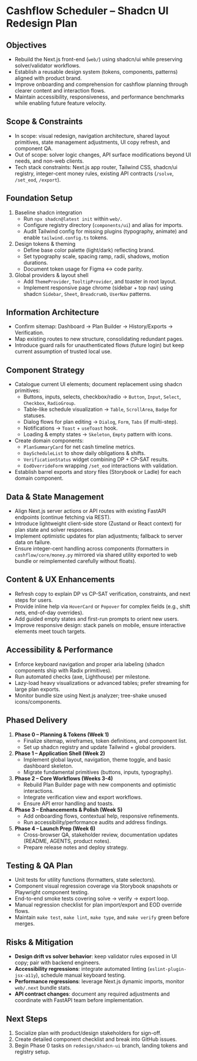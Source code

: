 # Cashflow Scheduler – Shadcn UI Redesign Plan

## Objectives
- Rebuild the Next.js front-end (`web/`) using shadcn/ui while preserving solver/validator workflows.
- Establish a reusable design system (tokens, components, patterns) aligned with product brand.
- Improve onboarding and comprehension for cashflow planning through clearer content and interaction flows.
- Maintain accessibility, responsiveness, and performance benchmarks while enabling future feature velocity.

## Scope & Constraints
- In scope: visual redesign, navigation architecture, shared layout primitives, state management adjustments, UI copy refresh, and component QA.
- Out of scope: solver logic changes, API surface modifications beyond UI needs, and non-web clients.
- Tech stack constraints: Next.js app router, Tailwind CSS, shadcn/ui registry, integer-cent money rules, existing API contracts (`/solve`, `/set_eod`, `/export`).

## Foundation Setup
1. Baseline shadcn integration
   - Run `npx shadcn@latest init` within `web/`.
   - Configure registry directory (`components/ui`) and alias for imports.
   - Audit Tailwind config for missing plugins (typography, animate) and enable `tailwind.config.ts` tokens.
2. Design tokens & theming
   - Define base color palette (light/dark) reflecting brand.
   - Set typography scale, spacing ramp, radii, shadows, motion durations.
   - Document token usage for Figma ↔ code parity.
3. Global providers & layout shell
   - Add `ThemeProvider`, `TooltipProvider`, and toaster in root layout.
   - Implement responsive page chrome (sidebar + top nav) using shadcn `Sidebar`, `Sheet`, `Breadcrumb`, `UserNav` patterns.

## Information Architecture
- Confirm sitemap: Dashboard → Plan Builder → History/Exports → Verification.
- Map existing routes to new structure, consolidating redundant pages.
- Introduce guard rails for unauthenticated flows (future login) but keep current assumption of trusted local use.

## Component Strategy
- Catalogue current UI elements; document replacement using shadcn primitives:
  - Buttons, inputs, selects, checkbox/radio → `Button`, `Input`, `Select`, `Checkbox`, `RadioGroup`.
  - Table-like schedule visualization → `Table`, `ScrollArea`, `Badge` for statuses.
  - Dialog flows for plan editing → `Dialog`, `Form`, `Tabs` (if multi-step).
  - Notifications → `Toast` + `useToast` hook.
  - Loading & empty states → `Skeleton`, `Empty` pattern with icons.
- Create domain components:
  - `PlanSummaryCard` for net cash timeline metrics.
  - `DayScheduleList` to show daily obligations & shifts.
  - `VerificationStatus` widget combining DP + CP-SAT results.
  - `EodOverrideForm` wrapping `/set_eod` interactions with validation.
- Establish barrel exports and story files (Storybook or Ladle) for each domain component.

## Data & State Management
- Align Next.js server actions or API routes with existing FastAPI endpoints (continue fetching via REST).
- Introduce lightweight client-side store (Zustand or React context) for plan state and solver responses.
- Implement optimistic updates for plan adjustments; fallback to server data on failure.
- Ensure integer-cent handling across components (formatters in `cashflow/core/money.py` mirrored via shared utility exported to web bundle or reimplemented carefully without floats).

## Content & UX Enhancements
- Refresh copy to explain DP vs CP-SAT verification, constraints, and next steps for users.
- Provide inline help via `HoverCard` or `Popover` for complex fields (e.g., shift nets, end-of-day overrides).
- Add guided empty states and first-run prompts to orient new users.
- Improve responsive design: stack panels on mobile, ensure interactive elements meet touch targets.

## Accessibility & Performance
- Enforce keyboard navigation and proper aria labeling (shadcn components ship with Radix primitives).
- Run automated checks (axe, Lighthouse) per milestone.
- Lazy-load heavy visualizations or advanced tables; prefer streaming for large plan exports.
- Monitor bundle size using Next.js analyzer; tree-shake unused icons/components.

## Phased Delivery
1. **Phase 0 – Planning & Tokens (Week 1)**
   - Finalize sitemap, wireframes, token definitions, and component list.
   - Set up shadcn registry and update Tailwind + global providers.
2. **Phase 1 – Application Shell (Week 2)**
   - Implement global layout, navigation, theme toggle, and basic dashboard skeleton.
   - Migrate fundamental primitives (buttons, inputs, typography).
3. **Phase 2 – Core Workflows (Weeks 3-4)**
   - Rebuild Plan Builder page with new components and optimistic interactions.
   - Integrate verification view and export workflows.
   - Ensure API error handling and toasts.
4. **Phase 3 – Enhancements & Polish (Week 5)**
   - Add onboarding flows, contextual help, responsive refinements.
   - Run accessibility/performance audits and address findings.
5. **Phase 4 – Launch Prep (Week 6)**
   - Cross-browser QA, stakeholder review, documentation updates (README, AGENTS, product notes).
   - Prepare release notes and deploy strategy.

## Testing & QA Plan
- Unit tests for utility functions (formatters, state selectors).
- Component visual regression coverage via Storybook snapshots or Playwright component testing.
- End-to-end smoke tests covering solve → verify → export loop.
- Manual regression checklist for plan import/export and EOD override flows.
- Maintain `make test`, `make lint`, `make type`, and `make verify` green before merges.

## Risks & Mitigation
- **Design drift vs solver behavior**: keep validator rules exposed in UI copy; pair with backend engineers.
- **Accessibility regressions**: integrate automated linting (`eslint-plugin-jsx-a11y`), schedule manual keyboard testing.
- **Performance regressions**: leverage Next.js dynamic imports, monitor `web/.next` bundle stats.
- **API contract changes**: document any required adjustments and coordinate with FastAPI team before implementation.

## Next Steps
1. Socialize plan with product/design stakeholders for sign-off.
2. Create detailed component checklist and break into GitHub issues.
3. Begin Phase 0 tasks on `redesign/shadcn-ui` branch, landing tokens and registry setup.
